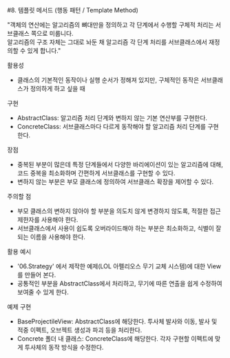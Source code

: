 #8. 템플릿 메서드 (행동 패턴 / Template Method)

"객체의 연산에는 알고리즘의 뼈대만을 정의하고 각 단계에서 수행할 구체적 처리는 서브클래스 쪽으로 미룹니다.  
알고리즘의 구조 자체는 그대로 놔둔 채 알고리즘 각 단계 처리를 서브클래스에서 재정의할 수 있게 합니다."

활용성
- 클래스의 기본적인 동작이나 실행 순서가 정해져 있지만, 구체적인 동작은 서브클래스가 정의하게 하고 싶을 때

구현
- AbstractClass: 알고리즘 처리 단계와 변하지 않는 기본 연산부를 구현한다.
- ConcreteClass: 서브클래스마다 다르게 동작해야 할 알고리즘 처리 단계를 구현한다.

장점
- 중복된 부분이 많은데 특정 단계들에서 다양한 바리에이션이 있는 알고리즘에 대해, 코드 중복을 최소화하며 간편하게 서브클래스를 구현할 수 있다. 
- 변하지 않는 부분은 부모 클래스에 정의하여 서브클래스 확장을 제어할 수 있다.

주의할 점
- 부모 클래스의 변하지 않아야 할 부분을 의도치 않게 변경하지 않도록, 적절한 접근 제한자를 사용해야 한다.
- 서브클래스에서 사용이 쉽도록 오버라이드해야 하는 부분은 최소화하고, 식별이 잘 되는 이름을 사용해야 한다.

활용 예시
- '06.Strategy' 에서 제작한 예제(LOL 아펠리오스 무기 교체 시스템)에 대한 View를 만들어 본다.
- 공통적인 부분을 AbstractClass에서 처리하고, 무기에 따른 연출을 쉽게 수정하여 보여줄 수 있게 한다.

예제 구현
- BaseProjectileView: AbstractClass에 해당한다. 투사체 발사와 이동, 발사 및 적중 이펙트, 오브젝트 생성과 파괴 등을 처리한다.
- Concrete 폴더 내 클래스: ConcreteClass에 해당한다. 각자 구현할 이펙트에 맞게 투사체의 동작 방식을 수정한다.

